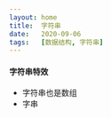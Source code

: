```yaml
---
layout: home
title:  字符串
date:   2020-09-06
tags:   [数据结构, 字符串]
---
```


#### 字符串特效

* 字符串也是数组
* 字串
